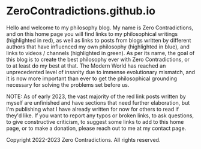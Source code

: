 # ZeroContradictions.github.io
<!-- **ZeroContradictions/ZeroContradictions.github.io** is a ✨ _special_ ✨ repository because its `README.md` (this file) appears on your GitHub profile. -->

Hello and welcome to my philosophy blog. My name is Zero Contradictions, and on this home page you will find links to my philosophical writings (highlighted in red), as well as links to posts from blogs written by different authors that have influenced my own philosophy (highlighted in blue), and links to videos / channels (highlighted in green). As per its name, the goal of this blog is to create the best philosophy ever with Zero Contradictions, or to at least do my best at that. The Modern World has reached an unprecedented level of insanity due to immense evolutionary mismatch, and it is now more important than ever to get the philosophical grounding necessary for solving the problems set before us.

NOTE: As of early 2023, the vast majority of the red link posts written by myself are unfinished and have sections that need further elaboration, but I'm publishing what I have already written for now for others to read if they'd like. If you want to report any typos or broken links, to ask questions, to give constructive criticism, to suggest some links to add to this home page, or to make a donation, please reach out to me at my contact page.

Copyright 2022-2023 Zero Contradictions. All rights reserved.
